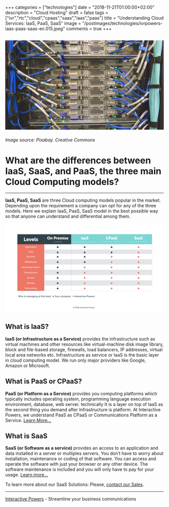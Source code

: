 +++
categories = ["technologies"]
date = "2018-11-21T01:00:00+02:00"
description = "Cloud Hosting"
draft = false
tags = ["ivr","rtc","cloud","cpaas","saas","iaas","paas"]
title = "Understanding Cloud Services: IaaS, PaaS, SaaS"
image = "/postimages/technologies/ivrpowers-iaas-paas-saas-en.015.jpeg"
comments = true
+++

![Cloud Hosting](/postimages/technologies/ivrpowers-iaas-paas-saas-en.015.jpeg)
---------
###### Image source: Pixabay. Creative Commons

# What are the differences between IaaS, SaaS, and PaaS, the three main Cloud Computing models?
---

**IaaS, PaaS, SaaS** are three Cloud computing models popular in the market. Depending upon the requirement a company can opt for any of the three models. Here we explain IaaS, PaaS, SaaS model in the best possible way so that anyone can understand and differential among them.

![IaaS vs CPaaS vs SaaS](/postimages/technologies/ivrpowers-iaas-paas-saas-en.013.png)

##	What is IaaS?

**IaaS (or Infrastructure as a Service)** provides the infrastructure such as virtual machines and other resources like virtual-machine disk image library, block and file-based storage, firewalls, load balancers, IP addresses, virtual local area networks etc. Infrastructure as service or IaaS is the basic layer in cloud computing model. We run only major providers like Google, Amazon or Microsoft.

##	What is PaaS or CPaaS?

**PaaS (or Platform as a Service)** provides you computing platforms which typically includes operating system, programming language execution environment, database, web server. technically It is a layer on top of IaaS as the second thing you demand after Infrastructure is platform. At Interactive Powers, we understand PaaS as CPaaS or Communications Platform as a Service. [Learn More...](http://blog.ivrpowers.com/post/technologies/what-is-cpaas/)

##	What is SaaS

**SaaS (or Software as a service)** provides an access to an application and data installed in a server or multiples servers. You don’t have to worry about installation, maintenance or coding of that software. You can access and operate the software with just your browser or any other device. The software maintenance is included and you will only have to pay for your usage. [Learn more...](http://blog.ivrpowers.com/post/technologies/what-is-saas/)

To learn more about our SaaS Solutions: Please, [contact our Sales](http://www.ivrpowers.com/support-services/).

---
[Interactive Powers](http://www.ivrpowers.com/) - Streamline your business communications



